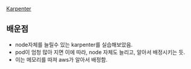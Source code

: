 [Karpenter]()

## 배운점

- node자체를 늘릴수 있는 karpenter를 실습해보았음.
- pod이 엄청 많아 지면 이에 따라, node 자체도 늘리고, 알아서 배정시키는 듯.
- 이는 메모리를 따져 aws가 알아서 배정함.
